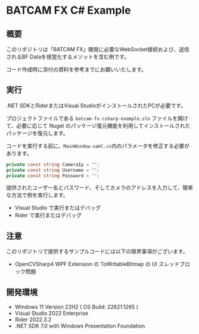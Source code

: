 # BATCAM FX C# Example

## 概要

このリポジトリは「BATCAM FX」開発に必要なWebSocket接続および、送信されるBF Dataを視覚化するメソットを含む例です。

コード作成時に添付の資料を参考までにお願いいたします。

## 実行

.NET SDKとRiderまたはVisual StudioがインストールされたPCが必要です。

プロジェクトファイルである `batcam-fx-csharp-example.sln` ファイルを開けて、必要に応じて Nuget のパッケージ復元機能を利用してインストールされたパッケージを復元します。

コードを実行する前に、`MainWindow.xaml.cs`内のパラメータを修正する必要があります。

```csharp
private const string CameraIp = "";
private const string Username = "";
private const string Password = "";
```

提供されたユーザー名とパスワード、そしてカメラのアドレスを入力して、簡単な方法で例を実行します。

* Visual Studio で実行またはデバッグ
* Rider で実行またはデバッグ

## 注意

このリポジトリで提供するサンプルコードには以下の限界事項がございます。

* OpenCVSharp4 WPF Extension の ToWritableBitmap の UI スレッドブロック問題

## 開発環境

* Windows 11 Version 22H2 ( OS Build: 22621.1265 )
* Visual Studio 2022 Enterprise
* Rider 2022.3.2
* .NET SDK 7.0 with Windows Presentation Foundation